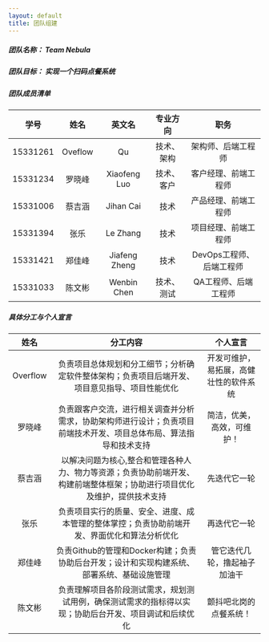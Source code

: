 ```yaml
---
layout: default
title: 团队组建
---
```




##### 团队名称： Team Nebula
##### 团队目标： 实现一个扫码点餐系统
##### 团队成员清单  

|学号|姓名|英文名|专业方向|职务|
|:---:|:---:|:---:|:---:|:---:|
|15331261|Oveflow|Qu|技术、架构|架构师、后端工程师|
|15331234|罗晓峰|Xiaofeng Luo|技术、客户|客户经理、前端工程师|
|15331006|蔡吉涵|Jihan Cai|技术|产品经理、前端工程师|
|15331394|张乐|Le Zhang|技术|项目经理、前端工程师|
|15331421|郑佳峰|Jiafeng Zheng|技术|DevOps工程师、后端工程师|
|15331033|陈文彬|Wenbin Chen|技术、测试|QA工程师、后端工程师|

##### 具体分工与个人宣言

|姓名|分工内容|个人宣言|
|:---:|:---:|:---:|
|Overflow|负责项目总体规划和分工细节；分析确定软件整体架构；负责项目后端开发、项目意见指导、项目性能优化|开发可维护，易拓展，高健壮性的软件系统|
|罗晓峰|负责跟客户交流，进行相关调查并分析需求，协助架构师进行设计；负责项目前端技术开发、项目总体布局、算法指导和技术支持|简洁，优美，高效，可维护！|
|蔡吉涵|以解决问题为核心,整合和管理各种人力、物力等资源；负责协助前端开发、构建前端整体框架；协助进行项目优化及维护，提供技术支持|先迭代它一轮|
|张乐|负责项目实行的质量、安全、进度、成本管理的整体掌控；负责协助前端开发、界面优化和算法分析优化|再迭代它一轮|
|郑佳峰|负责Github的管理和Docker构建；负责协助后台开发；设计和实现构建系统、部署系统、基础设施管理|管它迭代几轮，撸起袖子加油干|
|陈文彬|负责理解项目各阶段测试需求，规划测试用例，确保测试需求的指标得以实现；协助后台开发、项目调试和后续优化|颤抖吧北岗的点餐系统！|
